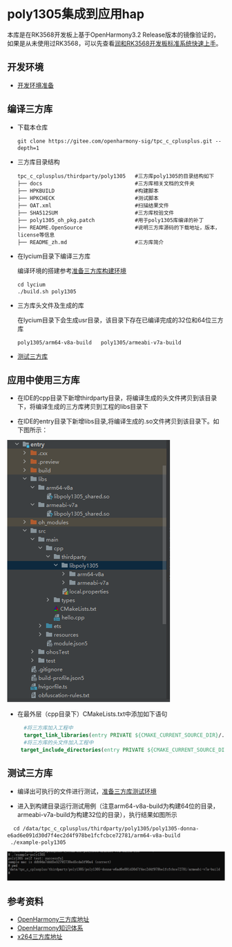 # poly1305集成到应用hap

本库是在RK3568开发板上基于OpenHarmony3.2 Release版本的镜像验证的，如果是从未使用过RK3568，可以先查看[润和RK3568开发板标准系统快速上手](https://gitee.com/openharmony-sig/knowledge_demo_temp/tree/master/docs/rk3568_helloworld)。

## 开发环境

- [开发环境准备](../../../docs/hap_integrate_environment.md)

## 编译三方库

*   下载本仓库

    ```shell
    git clone https://gitee.com/openharmony-sig/tpc_c_cplusplus.git --depth=1
    ```

*   三方库目录结构

    ```shell
    tpc_c_cplusplus/thirdparty/poly1305   #三方库poly1305的目录结构如下
    ├── docs                              #三方库相关文档的文件夹
    ├── HPKBUILD                          #构建脚本
    ├── HPKCHECK                          #测试脚本
    ├── OAT.xml                           #扫描结果文件
    ├── SHA512SUM                         #三方库校验文件
    ├── poly1305_oh_pkg.patch			  #用于poly1305库编译的补丁
    ├── README.OpenSource                 #说明三方库源码的下载地址，版本，license等信息
    ├── README_zh.md                      #三方库简介
    ```
    
*   在lycium目录下编译三方库

    编译环境的搭建参考[准备三方库构建环境](../../../lycium/README.md#1编译环境准备)

    ```shell
    cd lycium
    ./build.sh poly1305
    ```

*   三方库头文件及生成的库

    在lycium目录下会生成usr目录，该目录下存在已编译完成的32位和64位三方库

    ```shell
    poly1305/arm64-v8a-build   poly1305/armeabi-v7a-build
    ```

*   [测试三方库](#测试三方库)

## 应用中使用三方库

- 在IDE的cpp目录下新增thirdparty目录，将编译生成的头文件拷贝到该目录下，将编译生成的三方库拷贝到工程的libs目录下

- 在IDE的entry目录下新增libs目录,将编译生成的.so文件拷贝到该目录下。如下图所示：

![cmd-test-ret](pic/libpoly-dev.png)

- 在最外层（cpp目录下）CMakeLists.txt中添加如下语句

  ```cmake
    #将三方库加入工程中
    target_link_libraries(entry PRIVATE ${CMAKE_CURRENT_SOURCE_DIR}/../../../libs/${OHOS_ARCH}/libpoly1305_shared.so)
    #将三方库的头文件加入工程中
   target_include_directories(entry PRIVATE ${CMAKE_CURRENT_SOURCE_DIR}/thirdparty/libpoly1305/${OHOS_ARCH}/include)
  ```
  

## 测试三方库

- 编译出可执行的文件进行测试，[准备三方库测试环境](../../../lycium/README.md#3ci环境准备)

- 进入到构建目录运行测试用例（注意arm64-v8a-build为构建64位的目录，armeabi-v7a-build为构建32位的目录），执行结果如图所示
```
  cd /data/tpc_c_cplusplus/thirdparty/poly1305/poly1305-donna-e6ad6e091d30d7f4ec2d4f978be1fcfcbce72781/arm64-v8a-build
 ./example-poly1305
```

![cmd-test-ret](pic/cmd-test-ret.png)

## 参考资料

*   [OpenHarmony三方库地址](https://gitee.com/openharmony-tpc)
*   [OpenHarmony知识体系](https://gitee.com/openharmony-sig/knowledge)
*   [x264三方库地址](https://gitlab.freedesktop.org/xorg/lib/x264)

